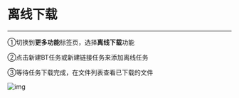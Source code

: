 # 离线下载

---

①切换到**更多功能**标签页，选择**离线下载**功能

②点击新建BT任务或新建链接任务来添加离线任务

③等待任务下载完成，在文件列表查看已下载的文件

![img](http://yanxuan.nosdn.127.net/4312c18a77f9cf27d8670393c63729b7.gif)